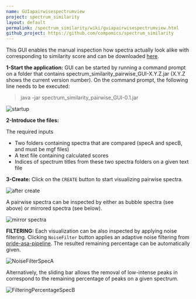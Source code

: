 ```yaml
---
name: GUIapairwisespectrumview
project: spectrum_similarity
layout: default
permalink: /spectrum_similarity/wiki/guiapairwisespectrumview.html
github_project: https://github.com/compomics/spectrum_similarity
---
```


This GUI enables the manual inspection how spectra actually look alike with corresponding to similarity score and can be downloaded [here](http://genesis.ugent.be/maven2/com/compomics/spectrum_similarity_pairwise_GUI/0.1/spectrum_similarity_pairwise_GUI-0.1.zip).


**1-Start the application:** GUI can be started by running a command prompt on a folder that contains spectrum_similarity_pairwise_GUI-X.Y.Z.jar (X.Y.Z shows the current version number). On the command prompt, the following line needs to be executed:


> java -jar spectrum_similarity_pairwise_GUI-0.1.jar


![startup](https://dl.dropboxusercontent.com/u/10018463/github_wiki_pages/step1_pairwiseGUI.PNG)


**2-Introduce the files:**

The required inputs 
- Two folders containing spectra that are compared (specA and specB, and must be mgf files) 
- A text file containing calculated scores
- Indices of spectrum titles from these two spectra folders on a given text file

**3-Create:** Click on the `CREATE` button to start visualizing pairwise spectra.

 ![after create](https://dl.dropboxusercontent.com/u/10018463/github_wiki_pages/Step2-starting.PNG)


A pairwise spectra can be inspected by either as bubble spectra (see above) or mirrored spectra (see below).


![mirror spectra](https://dl.dropboxusercontent.com/u/10018463/github_wiki_pages/Step3-mirror.PNG)



**FILTERING:** Each visualization can be also inspected by applying noise filtering. Clicking `NoiseFilter` button applies an adaptive noise filtering from [pride-asa-pipeline](/pride-asa-pipeline.html). The resulted remaining percentage can be automatically given.


![NoiseFilterSpecA](https://dl.dropboxusercontent.com/u/10018463/github_wiki_pages/Step4-NoiseFilteringSpecA.PNG)



Alternatively, the sliding bar allows the removal of low-intense peaks in correspond to the remaining percentage of peaks on a given spectrum. 


![FilteringPercentageSpecB](https://dl.dropboxusercontent.com/u/10018463/github_wiki_pages/Step5-FilteringPercentageSpecB.PNG)


